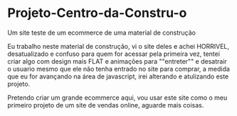 # Projeto-Centro-da-Constru-o
Um site teste de um ecommerce de uma material de construção

Eu trabalho neste material  de construção, vi o site deles e achei HORRIVEL, desatualizado e confuso para quem for acessar pela primeira vez, tentei criar algo com design mais FLAT e animações para ""entreter"" e desatrair o usuario mesmo que ele não tenha entrado no site para comprar, a medida que eu for avançando na área de javascript, irei alterando e atulizando este projeto.

Pretendo criar um grande ecommerce aqui, vou usar este site como o meu primeiro projeto de um site de vendas online, aguarde mais coisas.
